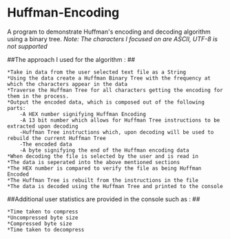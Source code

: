 # Huffman-Encoding

A program to demonstrate Huffman's encoding and decoding algorithm using a binary tree.
_Note: The characters I focused on are ASCII, UTF-8 is not supported_

##The approach I used for the algorithm : ##

	*Take in data from the user selected text file as a String
	*Using the data create a Huffman Binary Tree with the frequency at which the characters appear in the data
	*Traverse the Huffman Tree for all characters getting the encoding for them in the process.
	*Output the encoded data, which is composed out of the following parts:
		-A HEX number signifying Huffman Encoding
		-A 13 bit number which allows for Huffman Tree instructions to be extracted upon decoding
		-Huffman Tree instructions which, upon decoding will be used to rebuild the current Huffman Tree
		-The encoded data
		-A byte signifying the end of the Huffman encoding data
	*When decoding the file is selected by the user and is read in
	*The data is seperated into the above mentioned sections
	*The HEX number is compared to verify the file as being Huffman Encoded
	*The Huffman Tree is rebuilt from the instructions in the file
	*The data is decoded using the Huffman Tree and printed to the console
	
##Additional user statistics are provided in the console such as : ##
	
	*Time taken to compress
	*Uncompressed byte size
	*Compressed byte size
	*Time taken to decompress
